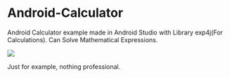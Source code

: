 # Android-Calculator
Android Calculator example made in Android Studio with Library exp4j(For Calculations). 
Can Solve Mathematical Expressions.

![](https://image.ibb.co/c5RVOo/Screenshot_2018_07_30_20_34_14_649_comtarun_narain_github_calculator_1.png)

Just for example, nothing professional.

